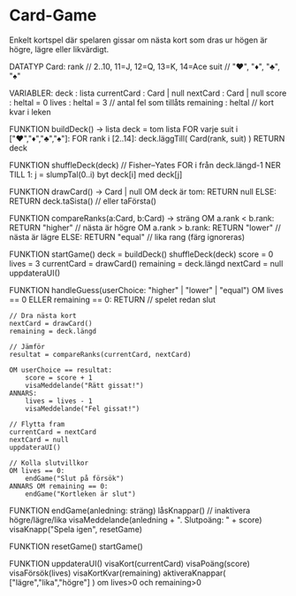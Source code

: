 # Card-Game
 Enkelt kortspel där spelaren gissar om nästa kort som dras ur högen är högre, lägre eller likvärdigt.


DATATYP Card:
    rank  // 2..10, 11=J, 12=Q, 13=K, 14=Ace
    suit  // "♥", "♦", "♣", "♠"

VARIABLER:
    deck : lista<Card>
    currentCard : Card | null
    nextCard : Card | null
    score : heltal = 0
    lives : heltal = 3   // antal fel som tillåts
    remaining : heltal   // kort kvar i leken

FUNKTION buildDeck() -> lista<Card>
    deck = tom lista
    FOR varje suit i ["♥","♦","♣","♠"]:
        FOR rank i [2..14]:
            deck.läggTill( Card(rank, suit) )
    RETURN deck

FUNKTION shuffleDeck(deck)
    // Fisher–Yates
    FOR i från deck.längd-1 NER TILL 1:
        j = slumpTal(0..i)
        byt deck[i] med deck[j]

FUNKTION drawCard() -> Card | null
    OM deck är tom:
        RETURN null
    ELSE:
        RETURN deck.taSista()  // eller taFörsta()

FUNKTION compareRanks(a:Card, b:Card) -> sträng
    OM a.rank < b.rank: RETURN "higher"     // nästa är högre
    OM a.rank > b.rank: RETURN "lower"      // nästa är lägre
    ELSE:           RETURN "equal"          // lika rang (färg ignoreras)

FUNKTION startGame()
    deck = buildDeck()
    shuffleDeck(deck)
    score = 0
    lives = 3
    currentCard = drawCard()
    remaining = deck.längd
    nextCard = null
    uppdateraUI()

FUNKTION handleGuess(userChoice: "higher" | "lower" | "equal")
    OM lives == 0 ELLER remaining == 0:
        RETURN  // spelet redan slut

    // Dra nästa kort
    nextCard = drawCard()
    remaining = deck.längd

    // Jämför
    resultat = compareRanks(currentCard, nextCard)

    OM userChoice == resultat:
        score = score + 1
        visaMeddelande("Rätt gissat!")
    ANNARS:
        lives = lives - 1
        visaMeddelande("Fel gissat!")

    // Flytta fram
    currentCard = nextCard
    nextCard = null
    uppdateraUI()

    // Kolla slutvillkor
    OM lives == 0:
        endGame("Slut på försök")
    ANNARS OM remaining == 0:
        endGame("Kortleken är slut")

FUNKTION endGame(anledning: sträng)
    låsKnappar()   // inaktivera högre/lägre/lika
    visaMeddelande(anledning + ". Slutpoäng: " + score)
    visaKnapp("Spela igen", resetGame)

FUNKTION resetGame()
    startGame()

FUNKTION uppdateraUI()
    visaKort(currentCard)
    visaPoäng(score)
    visaFörsök(lives)
    visaKortKvar(remaining)
    aktiveraKnappar( ["lägre","lika","högre"] ) om lives>0 och remaining>0